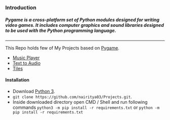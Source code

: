 ### Introduction
##### Pygame is a cross-platform set of Python modules designed for writing video games. It includes computer graphics and sound libraries designed to be used with the Python programming language.
-----------------------------------
This Repo holds few of My Projects based on [Pygame](https://www.pygame.org/wiki/about).
  
  - [Music Player](https://github.com/nairitya03/Projects/tree/master/Pygame/Music%20Player)
  - [Text to Audio](https://github.com/nairitya03/Projects/tree/master/Pygame/Text%20to%20Audio)
  - [Tiles](https://github.com/nairitya03/Projects/tree/master/Pygame/Tiles)

#### Installation

- Download [Python 3](https://python.org/download/).
- ``` git clone https://github.com/nairitya03/Projects.git ```. 
- Inside downloaded directory open CMD / Shell and run following commands ``` python3 -m pip install -r requirements.txt ``` or ``` python -m pip install -r requirements.txt ```

